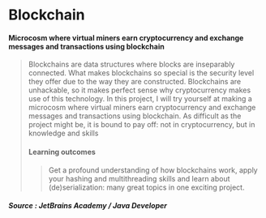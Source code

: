 # Blockchain

#### Microcosm where virtual miners earn cryptocurrency and exchange messages and transactions using blockchain

> Blockchains are data structures where blocks are inseparably connected.
> What makes blockchains so special is the security level they offer due to the way they are constructed.
> Blockchains are unhackable, so it makes perfect sense why cryptocurrency makes use of this technology.
> In this project, I will try yourself at making a microcosm where virtual miners earn cryptocurrency and exchange messages and transactions using blockchain.
> As difficult as the project might be, it is bound to pay off: not in cryptocurrency, but in knowledge and skills
> #### Learning outcomes
>> Get a profound understanding of how blockchains work,
>> apply your hashing and multithreading skills and learn about (de)serialization: many great topics in one exciting project.

##### Source : JetBrains Academy / Java Developer
